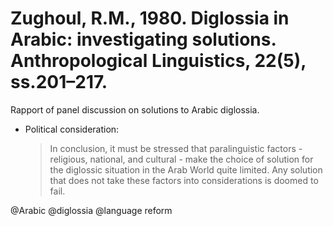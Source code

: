 # Zughoul, R.M., 1980. Diglossia in Arabic: investigating solutions.  Anthropological Linguistics, 22(5), ss.201–217.

Rapport of panel discussion on solutions to Arabic diglossia.

- Political consideration: 

    > In conclusion, it must be stressed that paralinguistic factors - religious, national, and cultural - make the choice of solution for the diglossic situation in the Arab World quite limited. Any solution that does not take these factors into considerations is doomed to fail.

@Arabic
@diglossia
@language reform
